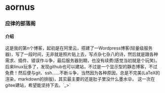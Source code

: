 # aornus

### 应律的部落阁

#### 介绍 
 这是我的第n个博客，起初是在阿里云，搭建了一Wordpress博客(轻量级服务器)，写了一段时间，无非就是照片贴上去，写点杂七杂八的诗，然后就是跟各种需求、插件、错误作斗争，最后服务器到期，也没有续费(感觉当初就是个玩笑)。后来linux玩多了，发现github也可以建站，不过是一个显示型的静态博客，不过免费！然后便与git、ssh……不断斗争，当然因为各种原因，总是不完美(LaTeX的渲染，markdown的排版)，其实最主要的还是肚子里没什么墨水😝。
 这一次在gitee建站，希望能坚持下去。´_>`

